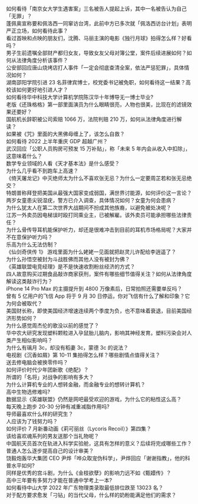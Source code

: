 如何看待「南京女大学生遇害案」三名被告人提起上诉，其中一名被告认为自己「无罪」？  
蓬佩奥宣称要和佩洛西一同窜访台湾，此前中方已多次就「佩洛西访台计划」表明严正立场，如何看待此事？  
看过首映和点映的朋友们，沈腾、马丽主演的电影《独行月球》拍得怎么样？好看吗？  
男子生前遗嘱全部财产都归女友，导致女友父母对簿公堂，案件后续进展如何？如何从法律角度分析该事件？  
公安部回应唐山烧烤店打人事件「一定会彻底查清全案，依法严惩犯罪」，具体情况如何？  
湖南邵阳学院引进 23 名菲律宾博士，校党委书记被免职，如何看待这一结果？高校该如何更好地引进人才？  
如何看待华中科技大学计算机学院陈汉华十年博导无一博士毕业?  
老版《还珠格格》第一部里面演员为什么眼睛很亮，人物也很美，比现在的滤镜效果还要好？  
国航机长辞职被公司索赔 1066 万，法院判赔 210 万，如何从法律角度进行解读？  
如果被《咒》里面的大黑佛母缠上了，该怎么自救？  
如何看待 2022 上半年重庆 GDP 超越广州？  
武汉回应「公职人员购房可预发 15 万补贴」，称「未来 5 年内会从收入中扣除」，这意味着什么？  
数学专业领域的人看《天才基本法》是什么感受？  
为什么几乎看不到跑车上高速？  
《倚天屠龙记》中灭绝师太为什么不喜欢张无忌？为什么一定要周芷若和张无忌绝交？  
特朗普称拜登把美国从最强大国家变成弱国，满世界讨能源，如何评价这一言论？  
两岁女童患尖锐湿疣，警方已介入调查，具体情况如何？女童为何会患病？  
为什么犹太人在第二次世界大战期间不扮成其他族裔，以避免被处决呢？  
江苏一外卖员因电梯误时殴打同乘业主，已被解雇。该外卖员可能承担哪些法律责任？  
为什么骨传导耳机能保护听力，却还是很难冲击到目前的耳机市场格局呢？大家并不在意保护听力吗？  
乐高为什么无法仿制？  
《仙剑奇侠传 1》 游戏里面为什么姥姥一见面就把赵灵儿许配给李逍遥了？  
为什么孙悟空被封为斗战胜佛而其他人没有被封为佛？  
《英雄联盟电竞经理》是不是快速收割粉丝经济的方式？  
四人故意购买过期食品敲诈商家获刑，案件有哪些细节值得关注？如何从法律角度解读这类敲诈行为？  
iPhone 14 Pro Max 的主摄提升到 4800 万像素后，日常拍照还需要单反吗？  
曾有 5 亿用户的飞信 App 将于 9 月 30 日停运，你对飞信有什么了解和印象？它为何会被取代？  
美国财长称，即使美国经济增速连续两个季度为负，也不意味着衰退，目前美国经济形势如何？  
为什么感觉周杰伦的歌没以前的感觉了？  
华中农大研究发现塑料颗粒进入孕鼠胎儿脑内，影响其神经发育。塑料污染会对人类产生相似影响吗？  
为什么有璃月 3c，却没有稻妻 3c，蒙德 3c 的说法？  
电视剧《沉香如屑》第 10-11 集拍得怎么样？哪些剧情点值得关注？  
送去修电脑会被换零件吗？  
如何评价时代少年团新歌《绝配》？  
所谓的「名将」对战争的影响有多大？  
为什么计算机专业的人想转金融，而金融专业的想转计算机？  
高中生物选修难吗?  
数据显示《英雄联盟》仍然是网吧最受欢迎的游戏，为什么它的粘性这么高？  
每天晚上跑步 20-30 分钟有减重减脂作用吗?  
导师最喜欢什么样的研究生？  
人应该为了钱努力吗？  
如何评价 7 月新番动画《莉可丽丝（Lycoris Recoil）》第四集？  
该给喜欢魂系列的男友送那个当礼物呢？  
中国航天员首次在轨进入科学实验舱，这具有怎样的意义？后续将完成哪些工作？  
普通人怎么逐步提高自己的设计审美？  
饶毅炮轰华大集团 CEO 尹烨「哗众取宠伪科学」，尹烨回应「谢谢指教」，他的科普水平如何?  
同样是优秀的宫斗剧，为什么《金枝欲孽》的影响力远不如《甄嬛传》？  
高中三年要有多努力才能在普通中学考上一本?  
如何看待中山大学 2022 年广东物理类录取最低排位跌至 13023 名？  
对于配方要求愈发「刁钻」的当代父母，什么样的奶粉能满足他们的需求？  
